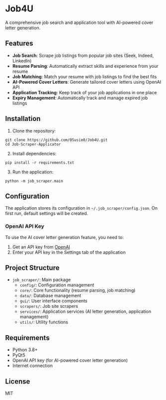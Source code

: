 # Job4U

A comprehensive job search and application tool with AI-powered cover letter generation.

## Features

- **Job Search**: Scrape job listings from popular job sites (Seek, Indeed, LinkedIn)
- **Resume Parsing**: Automatically extract skills and experience from your resume
- **Job Matching**: Match your resume with job listings to find the best fits
- **AI-Powered Cover Letters**: Generate tailored cover letters using OpenAI API
- **Application Tracking**: Keep track of your job applications in one place
- **Expiry Management**: Automatically track and manage expired job listings

## Installation

1. Clone the repository:
```
git clone https://github.com/0Susie0/Job4U.git
cd Job-Scraper-Applicator
```

2. Install dependencies:
```
pip install -r requirements.txt
```

3. Run the application:
```
python -m job_scraper.main
```

## Configuration

The application stores its configuration in `~/.job_scraper/config.json`. On first run, default settings will be created.

### OpenAI API Key

To use the AI cover letter generation feature, you need to:

1. Get an API key from [OpenAI](https://platform.openai.com/account/api-keys)
2. Enter your API key in the Settings tab of the application

## Project Structure

- `job_scraper/`: Main package
  - `config/`: Configuration management
  - `core/`: Core functionality (resume parsing, job matching)
  - `data/`: Database management
  - `gui/`: User interface components
  - `scrapers/`: Job site scrapers
  - `services/`: Application services (AI letter generation, application management)
  - `utils/`: Utility functions

## Requirements

- Python 3.8+
- PyQt5
- OpenAI API key (for AI-powered cover letter generation)
- Internet connection

## License

MIT 

